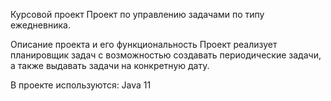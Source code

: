 Курсовой проект
Проект по управлению задачами по типу ежедневника. 

Описание проекта и его функциональность
Проект реализует планировщик задач с возможностью создавать периодические задачи, а также выдавать задачи на конкретную дату.

В проекте используются:
Java 11
